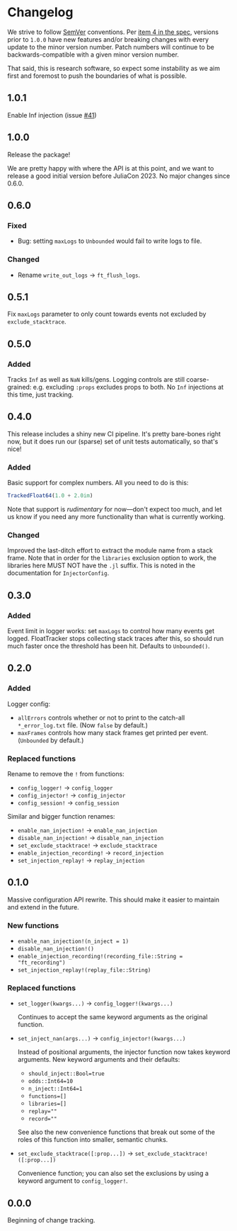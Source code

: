 # Changelog

We strive to follow [SemVer](https://semver.org/) conventions. Per [item 4 in the spec](https://semver.org/#semantic-versioning-specification-semver), versions prior to `1.0.0` have new features and/or breaking changes with every update to the minor version number. Patch numbers will continue to be backwards-compatible with a given minor version number.

That said, this is research software, so expect some instability as we aim first and foremost to push the boundaries of what is possible.

## 1.0.1

Enable Inf injection (issue [#41](https://github.com/utahplt/FloatTracker.jl/issues/41))

## 1.0.0

Release the package!

We are pretty happy with where the API is at this point, and we want to release a good initial version before JuliaCon 2023. No major changes since 0.6.0.

## 0.6.0

### Fixed

 - Bug: setting `maxLogs` to `Unbounded` would fail to write logs to file.

### Changed

 - Rename `write_out_logs` → `ft_flush_logs`.

## 0.5.1

Fix `maxLogs` parameter to only count towards events not excluded by `exclude_stacktrace`.

## 0.5.0

### Added

Tracks `Inf` as well as `NaN` kills/gens. Logging controls are still coarse-grained: e.g. excluding `:props` excludes props to both. No `Inf` injections at this time, just tracking.

## 0.4.0

This release includes a shiny new CI pipeline. It's pretty bare-bones right now, but it does run our (sparse) set of unit tests automatically, so that's nice!

### Added

Basic support for complex numbers. All you need to do is this:

```julia
TrackedFloat64(1.0 + 2.0im)
```

Note that support is *rudimentary* for now—don't expect too much, and let us know if you need any more functionality than what is currently working.

### Changed

Improved the last-ditch effort to extract the module name from a stack frame. Note that in order for the `libraries` exclusion option to work, the libraries here MUST NOT have the `.jl` suffix. This is noted in the documentation for `InjectorConfig`.

## 0.3.0

### Added

Event limit in logger works: set `maxLogs` to control how many events get logged. FloatTracker stops collecting stack traces after this, so should run much faster once the threshold has been hit. Defaults to `Unbounded()`.

## 0.2.0

### Added

Logger config:

 - `allErrors` controls whether or not to print to the catch-all `*_error_log.txt` file. (Now `false` by default.)
 - `maxFrames` controls how many stack frames get printed per event. (`Unbounded` by default.)

### Replaced functions

Rename to remove the `!` from functions:

 - `config_logger!` → `config_logger`
 - `config_injector!` → `config_injector`
 - `config_session!` → `config_session`

Similar and bigger function renames:

 - `enable_nan_injection!` → `enable_nan_injection`
 - `disable_nan_injection!` → `disable_nan_injection`
 - `set_exclude_stacktrace!` → `exclude_stacktrace`
 - `enable_injection_recording!` → `record_injection`
 - `set_injection_replay!` → `replay_injection`

## 0.1.0

Massive configuration API rewrite. This should make it easier to maintain and extend in the future.

### New functions

 - `enable_nan_injection!(n_inject = 1)`
 - `disable_nan_injection!()`
 - `enable_injection_recording!(recording_file::String = "ft_recording")`
 - `set_injection_replay!(replay_file::String)`

### Replaced functions

 - `set_logger(kwargs...)` → `config_logger!(kwargs...)`

   Continues to accept the same keyword arguments as the original function.

 - `set_inject_nan(args...)` → `config_injector!(kwargs...)`

   Instead of positional arguments, the injector function now takes keyword arguments. New keyword arguments and their defaults:
   
    + `should_inject::Bool=true`
    + `odds::Int64=10`
    + `n_inject::Int64=1`
    + `functions=[]`
    + `libraries=[]`
    + `replay=""`
    + `record=""`

   See also the new convenience functions that break out some of the roles of this function into smaller, semantic chunks.

 - `set_exclude_stacktrace([:prop...])` → `set_exclude_stacktrace!([:prop...])`

   Convenience function; you can also set the exclusions by using a keyword argument to `config_logger!`.

## 0.0.0

Beginning of change tracking.
